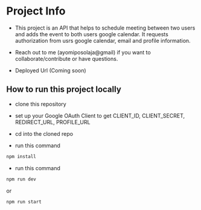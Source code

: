 # Project Info

- This project is an API that helps to schedule meeting between two users and adds the event to both users google calendar. It requests authorization from usrs google calendar, email and profile information.

- Reach out to me (ayomiposolaja@gmail) if you want to collaborate/contribute or have questions.

- Deployed Url (Coming soon)

## How to run this project locally

- clone this repository

- set up your Google OAuth Client to get CLIENT_ID, CLIENT_SECRET, REDIRECT_URL, PROFILE_URL

- cd into the cloned repo

- run this command
```bash
npm install
```
- run this command
```bash
npm run dev
```
or 
```bash
npm run start
```